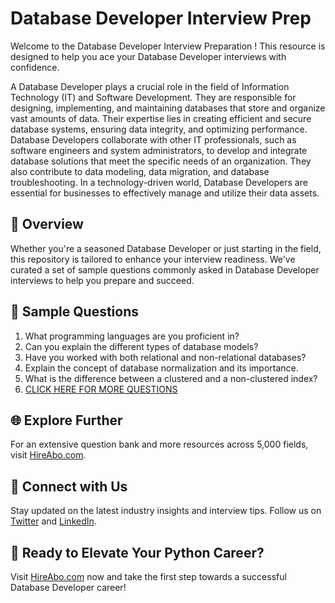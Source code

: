 # Database Developer Interview Prep

Welcome to the Database Developer Interview Preparation ! This resource is designed to help you ace your Database Developer interviews with confidence.

A Database Developer plays a crucial role in the field of Information Technology (IT) and Software Development. They are responsible for designing, implementing, and maintaining databases that store and organize vast amounts of data. Their expertise lies in creating efficient and secure database systems, ensuring data integrity, and optimizing performance. Database Developers collaborate with other IT professionals, such as software engineers and system administrators, to develop and integrate database solutions that meet the specific needs of an organization. They also contribute to data modeling, data migration, and database troubleshooting. In a technology-driven world, Database Developers are essential for businesses to effectively manage and utilize their data assets.

## 🚀 Overview

Whether you're a seasoned Database Developer or just starting in the field, this repository is tailored to enhance your interview readiness. We've curated a set of sample questions commonly asked in Database Developer interviews to help you prepare and succeed.

## 📝 Sample Questions

1. What programming languages are you proficient in?
2. Can you explain the different types of database models?
3. Have you worked with both relational and non-relational databases?
4. Explain the concept of database normalization and its importance.
5. What is the difference between a clustered and a non-clustered index?
6. [CLICK HERE FOR MORE QUESTIONS](https://hireabo.com/job/0_0_17/Database%20Developer)

## 🌐 Explore Further

For an extensive question bank and more resources across 5,000 fields, visit [HireAbo.com](https://www.hireabo.com).

## 📱 Connect with Us

Stay updated on the latest industry insights and interview tips. Follow us on [Twitter](https://twitter.com/hireabo) and [LinkedIn](https://www.linkedin.com/in/hire-abo-3609972a8/).

## 🚀 Ready to Elevate Your Python Career?

Visit [HireAbo.com](https://www.hireabo.com) now and take the first step towards a successful Database Developer career!